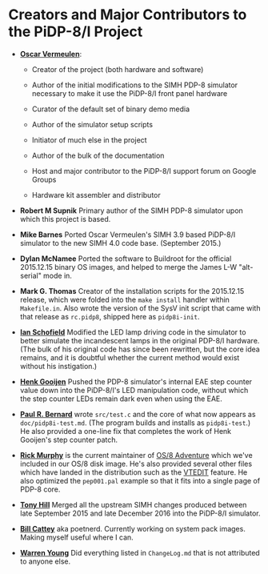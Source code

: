# Creators and Major Contributors to the PiDP-8/I Project

*   **[Oscar Vermeulen](mailto:oscar.vermeulen@hotmail.com)**:

    -   Creator of the project (both hardware and software)
    
    -   Author of the initial modifications to the SIMH PDP-8 simulator
        necessary to make it use the PiDP-8/I front panel hardware

    -   Curator of the default set of binary demo media

    -   Author of the simulator setup scripts

    -   Initiator of much else in the project

    -   Author of the bulk of the documentation

    -   Host and major contributor to the PiDP-8/I support forum on
        Google Groups

    -   Hardware kit assembler and distributor

*   **Robert M Supnik** Primary author of the SIMH PDP-8 simulator upon
    which this project is based.

*   **Mike Barnes** Ported Oscar Vermeulen's SIMH 3.9 based PiDP-8/I
    simulator to the new SIMH 4.0 code base.  (September 2015.)

*   **Dylan McNamee** Ported the software to Buildroot for the official
    2015.12.15 binary OS images, and helped to merge the James L-W
    "alt-serial" mode in.

*   **Mark G. Thomas** Creator of the installation scripts for the
    2015.12.15 release, which were folded into the `make install`
    handler within `Makefile.in`. Also wrote the version of the SysV
    init script that came with that release as `rc.pidp8`, shipped here
    as `pidp8i-init`.

*   **[Ian Schofield](mailto:isysxp@gmail.com)** Modified the LED lamp
    driving code in the simulator to better simulate the incandescent lamps
    in the original PDP-8/I hardware.  (The bulk of his original code
    has since been rewritten, but the core idea remains, and it is
    doubtful whether the current method would exist without his
    instigation.)

*   **[Henk Gooijen](mailto:henk.gooijen@boschrexroth.nl)** Pushed the
    PDP-8 simulator's internal EAE step counter value down into the
    PiDP-8/I's LED manipulation code, without which the step counter
    LEDs remain dark even when using the EAE.

*   **[Paul R. Bernard](mailto:prb@downspout.ca)** wrote `src/test.c`
    and the core of what now appears as `doc/pidp8i-test.md`. (The program
    builds and installs as `pidp8i-test`.)  He also provided a one-line
    fix that completes the work of Henk Gooijen's step counter patch.

*   **[Rick Murphy](mailto:k1mu.nospam@gmail.com)** is the current
    maintainer of [OS/8 Adventure][advent] which we've included in our
    OS/8 disk image. He's also provided several other files which have
    landed in the distribution such as the [VTEDIT][vtedit] feature. He
    also optimized the `pep001.pal` example so that it fits into a
    single page of PDP-8 core.

*   **[Tony Hill](mailto:hill.anthony@gmail.com)** Merged all the
    upstream SIMH changes produced between late September 2015 and late
    December 2016 into the PiDP-8/I simulator.

*   **[Bill Cattey](mailto:bill.cattey@gmail.com)** aka poetnerd.
    Currently working on system pack images. Making myself useful where I
    can.

*   **[Warren Young](mailto:tangentsoft@gmail.com)** Did everything
    listed in `ChangeLog.md` that is not attributed to anyone else.

[advent]: http://www.rickmurphy.net/advent/
[vtedit]: https://tangentsoft.com/pidp8i/wiki?name=Using+VTEDIT
